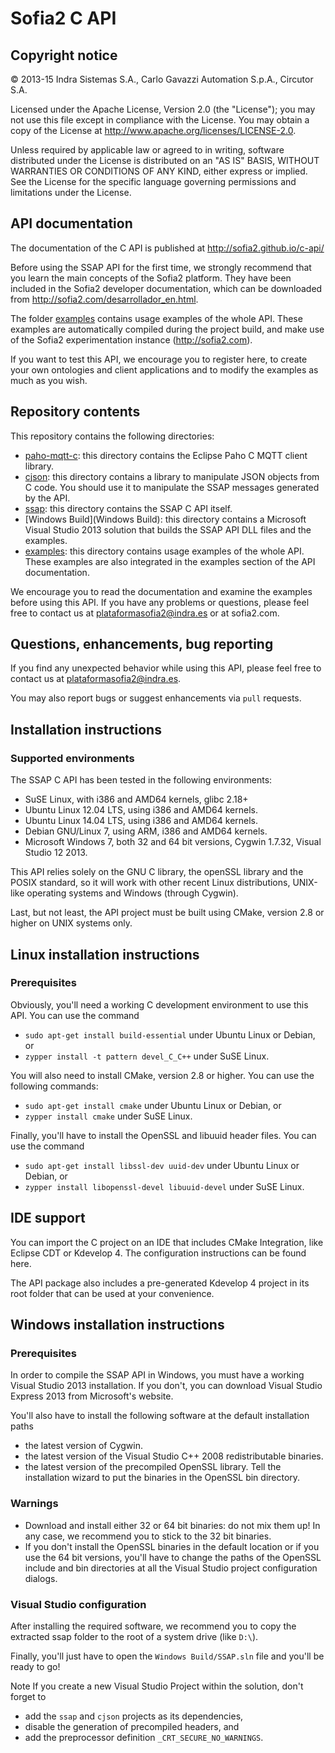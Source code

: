 # Sofia2 C API

## Copyright notice

© 2013-15 Indra Sistemas S.A., Carlo Gavazzi Automation S.p.A., Circutor S.A.

Licensed under the Apache License, Version 2.0 (the "License"); you may not use this file except in compliance with the License. You may obtain a copy of the License at http://www.apache.org/licenses/LICENSE-2.0.

Unless required by applicable law or agreed to in writing, software distributed under the License is distributed on an "AS IS" BASIS, WITHOUT WARRANTIES OR CONDITIONS OF ANY KIND, either express or implied. See the License for the specific language governing permissions and limitations under the License.

## API documentation

The documentation of the C API is published at http://sofia2.github.io/c-api/

Before using the SSAP API for the first time, we strongly recommend that you learn the main concepts of the Sofia2 platform. They have been included in the Sofia2 developer documentation, which can be downloaded from http://sofia2.com/desarrollador_en.html.

The folder [examples](examples) contains usage examples of the whole API. These examples are automatically compiled during the project build, and make use of the Sofia2 experimentation instance (http://sofia2.com).

If you want to test this API, we encourage you to register here, to create your own ontologies and client applications and to modify the examples as much as you wish.

## Repository contents

This repository contains the following directories:

* [paho-mqtt-c](paho-mqtt-c): this directory contains the Eclipse Paho C MQTT client library.
* [cjson](cjson): this directory contains a library to manipulate JSON objects from C code. You should use it to manipulate the SSAP messages generated by the API.
* [ssap](ssap): this directory contains the SSAP C API itself.
* [Windows Build](Windows Build): this directory contains a Microsoft Visual Studio 2013 solution that builds the SSAP API DLL files and the examples.
* [examples](examples): this directory contains usage examples of the whole API. These examples are also integrated in the examples section of the API documentation.

We encourage you to read the documentation and examine the examples before using this API. If you have any problems or questions, please feel free to contact us at [plataformasofia2@indra.es](mailto:plataformasofia2@indra.es) or at sofia2.com.

## Questions, enhancements, bug reporting

If you find any unexpected behavior while using this API, please feel free to contact us at [plataformasofia2@indra.es](mailto:plataformasofia2@indra.es).

You may also report bugs or suggest enhancements via `pull` requests.

## Installation instructions

### Supported environments

The SSAP C API has been tested in the following environments:

* SuSE Linux, with i386 and AMD64 kernels, glibc 2.18+
* Ubuntu Linux 12.04 LTS, using i386 and AMD64 kernels.
* Ubuntu Linux 14.04 LTS, using i386 and AMD64 kernels.
* Debian GNU/Linux 7, using ARM, i386 and AMD64 kernels.
* Microsoft Windows 7, both 32 and 64 bit versions, Cygwin 1.7.32, Visual Studio 12 2013.

This API relies solely on the GNU C library, the openSSL library and the POSIX standard, so it will work with other recent Linux distributions, UNIX-like operating systems and Windows (through Cygwin).

Last, but not least, the API project must be built using CMake, version 2.8 or higher on UNIX systems only.

## Linux installation instructions

### Prerequisites

Obviously, you'll need a working C development environment to use this API. You can use the command

* `sudo apt-get install build-essential` under Ubuntu Linux or Debian, or
* `zypper install -t pattern devel_C_C++` under SuSE Linux.

You will also need to install CMake, version 2.8 or higher. You can use the following commands:

* `sudo apt-get install cmake` under Ubuntu Linux or Debian, or
* `zypper install cmake` under SuSE Linux.

Finally, you'll have to install the OpenSSL and libuuid header files. You can use the command

* `sudo apt-get install libssl-dev uuid-dev` under Ubuntu Linux or Debian, or
* `zypper install libopenssl-devel libuuid-devel` under SuSE Linux.


## IDE support

You can import the C project on an IDE that includes CMake Integration, like Eclipse CDT or Kdevelop 4. The configuration instructions can be found here.

The API package also includes a pre-generated Kdevelop 4 project in its root folder that can be used at your convenience.

## Windows installation instructions

### Prerequisites

In order to compile the SSAP API in Windows, you must have a working Visual Studio 2013 installation. If you don't, you can download Visual Studio Express 2013 from Microsoft's website.

You'll also have to install the following software at the default installation paths

* the latest version of Cygwin.
* the latest version of the Visual Studio C++ 2008 redistributable binaries.
* the latest version of the precompiled OpenSSL library. Tell the installation wizard to put the binaries in the OpenSSL bin directory.

### Warnings

* Download and install either 32 or 64 bit binaries: do not mix them up! In any case, we recommend you to stick to the 32 bit binaries.
* If you don't install the OpenSSL binaries in the default location or if you use the 64 bit versions, you'll have to change the paths of the OpenSSL include and bin directories at all the Visual Studio project configuration dialogs.


### Visual Studio configuration

After installing the required software, we recommend you to copy the extracted ssap folder to the root of a system drive (like `D:\`).

Finally, you'll just have to open the `Windows Build/SSAP.sln` file and you'll be ready to go!

Note If you create a new Visual Studio Project within the solution, don't forget to 
* add the `ssap` and `cjson` projects as its dependencies,
* disable the generation of precompiled headers, and
* add the preprocessor definition `_CRT_SECURE_NO_WARNINGS`.
